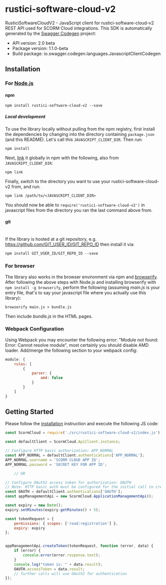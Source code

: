 # rustici-software-cloud-v2

RusticiSoftwareCloudV2 - JavaScript client for rustici-software-cloud-v2
    REST API used for SCORM Cloud integrations.
This SDK is automatically generated by the [Swagger Codegen](https://github.com/swagger-api/swagger-codegen) project:

- API version: 2.0 beta
- Package version: 1.1.0-beta
- Build package: io.swagger.codegen.languages.JavascriptClientCodegen

## Installation

### For [Node.js](https://nodejs.org/)

#### npm

```shell
npm install rustici-software-cloud-v2 --save
```

##### Local development

To use the library locally without pulling from the npm registry, first install the dependencies by changing
into the directory containing `package.json` (and this README). Let's call this `JAVASCRIPT_CLIENT_DIR`. Then run:

```shell
npm install
```

Next, [link](https://docs.npmjs.com/cli/link) it globally in npm with the following, also from `JAVASCRIPT_CLIENT_DIR`:

```shell
npm link
```

Finally, switch to the directory you want to use your rustici-software-cloud-v2 from, and run:

```shell
npm link /path/to/<JAVASCRIPT_CLIENT_DIR>
```

You should now be able to `require('rustici-software-cloud-v2')` in javascript files from the directory you ran the last
command above from.

#### git
#
If the library is hosted at a git repository, e.g.
https://github.com/GIT_USER_ID/GIT_REPO_ID
then install it via:

```shell
npm install GIT_USER_ID/GIT_REPO_ID --save
```

### For browser

The library also works in the browser environment via npm and [browserify](http://browserify.org/). After following
the above steps with Node.js and installing browserify with `npm install -g browserify`,
perform the following (assuming *main.js* is your entry file, that's to say your javascript file where you actually
use this library):

```shell
browserify main.js > bundle.js
```

Then include *bundle.js* in the HTML pages.

### Webpack Configuration

Using Webpack you may encounter the following error: "Module not found: Error:
Cannot resolve module", most certainly you should disable AMD loader. Add/merge
the following section to your webpack config:

```javascript
module: {
    rules: [
        {
            parser: {
                amd: false
            }
        }
    ]
}
```

## Getting Started

Please follow the [installation](#installation) instruction and execute the following JS code:

```javascript
const ScormCloud = require('./src/rustici-software-cloud-v2/index.js');

const defaultClient = ScormCloud.ApiClient.instance;

// Configure HTTP basic authorization: APP_NORMAL
const APP_NORMAL = defaultClient.authentications['APP_NORMAL'];
APP_NORMAL.username = 'SCORM CLOUD APP ID';
APP_NORMAL.password = 'SECRET KEY FOR APP ID';

    // OR

// Configure OAuth2 access token for authorization: OAUTH
// Note: HTTP basic auth must be configured for the initial call to create an OAuth2 token
const OAUTH = defaultClient.authentications['OAUTH'];
const appManagementApi = new ScormCloud.ApplicationManagementApi();

const expiry = new Date();
expiry.setMinutes(expiry.getMinutes() + 5);

const tokenRequest = {
    permissions: { scopes: ['read:registration'] },
    expiry: expiry
};


appManagementApi.createToken(tokenRequest, function (error, data) {
    if (error) {
        console.error(error.response.text);
    }
    console.log("token is: " + data.result);
    OAUTH.accessToken = data.result;
    // further calls will use OAuth2 for authentication
});
```
